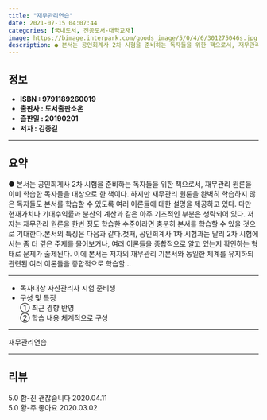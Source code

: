 ```yaml
---
title: "재무관리연습"
date: 2021-07-15 04:07:44
categories: [국내도서, 전공도서-대학교재]
image: https://bimage.interpark.com/goods_image/5/0/4/6/301275046s.jpg
description: ● 본서는 공인회계사 2차 시험을 준비하는 독자들을 위한 책으로서, 재무관리 원론을 이미 학습한 독자들을 대상으로 한 책이다. 하지만 재무관리 원론을 완벽히 학습하지 않은 독자들도 본서를 학습할 수 있도록 여러 이론들에 대한 설명을 제공하고 있다. 다만 현재가치나 기대수익률과 분산의
---
```


## **정보**

- **ISBN : 9791189260019**
- **출판사 : 도서출판소온**
- **출판일 : 20190201**
- **저자 : 김종길**

------



## **요약**

●  본서는 공인회계사 2차 시험을 준비하는 독자들을 위한 책으로서, 재무관리 원론을 이미 학습한 독자들을 대상으로 한 책이다. 하지만 재무관리 원론을 완벽히 학습하지 않은 독자들도 본서를 학습할 수 있도록 여러 이론들에 대한 설명을 제공하고 있다. 다만 현재가치나 기대수익률과 분산의 계산과 같은 아주 기초적인 부분은 생략되어 있다. 저자는 재무관리 원론을 한번 정도 학습한 수준이라면 충분히 본서를 학습할 수 있을 것으로 기대한다.본서의 특징은 다음과 같다.첫째, 공인회계사 1차 시험과는 달리 2차 시험에서는 좀 더 깊은 주제를 물어보거나, 여러 이론들을 종합적으로 알고 있는지 확인하는 형태로 문제가 출제된다. 이에 본서는 저자의 재무관리 기본서와 동일한 체계를 유지하되 관련된 여러 이론들을 종합적으로 학습할...

------

- 독자대상  자산관리사 시험 준비생
- 구성 및 특징  	
① 최근 경향 반영	
② 학습 내용 체계적으로 구성

------


재무관리연습 

------


## **리뷰** 

5.0 함-진 괜찮습니다 2020.04.11 <br/>5.0 황-주 좋아요 2020.03.02 <br/>